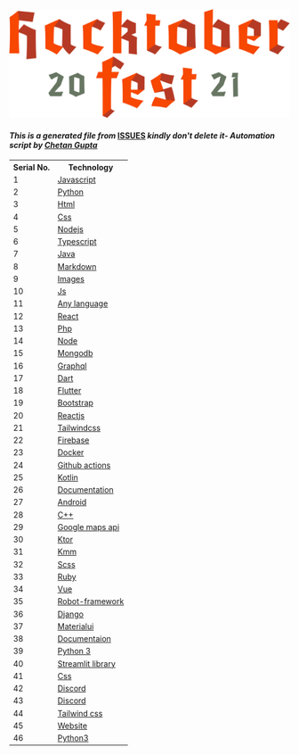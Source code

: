<!DOCTYPE html>
<html><head><title>Hacktoberfest 2021 Explor</title><link href=".meta/style.css" rel="stylesheet"></head><body><img src=".meta/logo.png" class="center"><h4><em>This is a generated file from </em><a href="../../ISSUES.md">ISSUES</a><em> kindly don't delete it</em><em>- Automation script by <a href="https://chetangupta.net/about" target="_blank">Chetan Gupta</a></em></h4><table><tr><th>Serial No.</th><th>Technology</th></tr><tr><td>1</td><td><a href="/home/runner/work/Hacktoberfest2021/Hacktoberfest2021/explore/issues/javascript" target="_blank">Javascript</a></td></tr><tr><td>2</td><td><a href="/home/runner/work/Hacktoberfest2021/Hacktoberfest2021/explore/issues/python" target="_blank">Python</a></td></tr><tr><td>3</td><td><a href="/home/runner/work/Hacktoberfest2021/Hacktoberfest2021/explore/issues/html" target="_blank">Html</a></td></tr><tr><td>4</td><td><a href="/home/runner/work/Hacktoberfest2021/Hacktoberfest2021/explore/issues/css" target="_blank">Css</a></td></tr><tr><td>5</td><td><a href="/home/runner/work/Hacktoberfest2021/Hacktoberfest2021/explore/issues/nodejs" target="_blank">Nodejs</a></td></tr><tr><td>6</td><td><a href="/home/runner/work/Hacktoberfest2021/Hacktoberfest2021/explore/issues/typescript" target="_blank">Typescript</a></td></tr><tr><td>7</td><td><a href="/home/runner/work/Hacktoberfest2021/Hacktoberfest2021/explore/issues/java" target="_blank">Java</a></td></tr><tr><td>8</td><td><a href="/home/runner/work/Hacktoberfest2021/Hacktoberfest2021/explore/issues/markdown" target="_blank">Markdown</a></td></tr><tr><td>9</td><td><a href="/home/runner/work/Hacktoberfest2021/Hacktoberfest2021/explore/issues/images" target="_blank">Images</a></td></tr><tr><td>10</td><td><a href="/home/runner/work/Hacktoberfest2021/Hacktoberfest2021/explore/issues/js" target="_blank">Js</a></td></tr><tr><td>11</td><td><a href="/home/runner/work/Hacktoberfest2021/Hacktoberfest2021/explore/issues/any language" target="_blank">Any language</a></td></tr><tr><td>12</td><td><a href="/home/runner/work/Hacktoberfest2021/Hacktoberfest2021/explore/issues/react" target="_blank">React</a></td></tr><tr><td>13</td><td><a href="/home/runner/work/Hacktoberfest2021/Hacktoberfest2021/explore/issues/php" target="_blank">Php</a></td></tr><tr><td>14</td><td><a href="/home/runner/work/Hacktoberfest2021/Hacktoberfest2021/explore/issues/node.js" target="_blank">Node</a></td></tr><tr><td>15</td><td><a href="/home/runner/work/Hacktoberfest2021/Hacktoberfest2021/explore/issues/mongodb" target="_blank">Mongodb</a></td></tr><tr><td>16</td><td><a href="/home/runner/work/Hacktoberfest2021/Hacktoberfest2021/explore/issues/graphql" target="_blank">Graphql</a></td></tr><tr><td>17</td><td><a href="/home/runner/work/Hacktoberfest2021/Hacktoberfest2021/explore/issues/dart" target="_blank">Dart</a></td></tr><tr><td>18</td><td><a href="/home/runner/work/Hacktoberfest2021/Hacktoberfest2021/explore/issues/flutter" target="_blank">Flutter</a></td></tr><tr><td>19</td><td><a href="/home/runner/work/Hacktoberfest2021/Hacktoberfest2021/explore/issues/bootstrap" target="_blank">Bootstrap</a></td></tr><tr><td>20</td><td><a href="/home/runner/work/Hacktoberfest2021/Hacktoberfest2021/explore/issues/reactjs" target="_blank">Reactjs</a></td></tr><tr><td>21</td><td><a href="/home/runner/work/Hacktoberfest2021/Hacktoberfest2021/explore/issues/tailwindcss" target="_blank">Tailwindcss</a></td></tr><tr><td>22</td><td><a href="/home/runner/work/Hacktoberfest2021/Hacktoberfest2021/explore/issues/firebase" target="_blank">Firebase</a></td></tr><tr><td>23</td><td><a href="/home/runner/work/Hacktoberfest2021/Hacktoberfest2021/explore/issues/docker" target="_blank">Docker</a></td></tr><tr><td>24</td><td><a href="/home/runner/work/Hacktoberfest2021/Hacktoberfest2021/explore/issues/github actions" target="_blank">Github actions</a></td></tr><tr><td>25</td><td><a href="/home/runner/work/Hacktoberfest2021/Hacktoberfest2021/explore/issues/kotlin" target="_blank">Kotlin</a></td></tr><tr><td>26</td><td><a href="/home/runner/work/Hacktoberfest2021/Hacktoberfest2021/explore/issues/documentation" target="_blank">Documentation</a></td></tr><tr><td>27</td><td><a href="/home/runner/work/Hacktoberfest2021/Hacktoberfest2021/explore/issues/android" target="_blank">Android</a></td></tr><tr><td>28</td><td><a href="/home/runner/work/Hacktoberfest2021/Hacktoberfest2021/explore/issues/c++" target="_blank">C++</a></td></tr><tr><td>29</td><td><a href="/home/runner/work/Hacktoberfest2021/Hacktoberfest2021/explore/issues/google maps api" target="_blank">Google maps api</a></td></tr><tr><td>30</td><td><a href="/home/runner/work/Hacktoberfest2021/Hacktoberfest2021/explore/issues/ktor" target="_blank">Ktor</a></td></tr><tr><td>31</td><td><a href="/home/runner/work/Hacktoberfest2021/Hacktoberfest2021/explore/issues/kmm" target="_blank">Kmm</a></td></tr><tr><td>32</td><td><a href="/home/runner/work/Hacktoberfest2021/Hacktoberfest2021/explore/issues/scss" target="_blank">Scss</a></td></tr><tr><td>33</td><td><a href="/home/runner/work/Hacktoberfest2021/Hacktoberfest2021/explore/issues/ruby" target="_blank">Ruby</a></td></tr><tr><td>34</td><td><a href="/home/runner/work/Hacktoberfest2021/Hacktoberfest2021/explore/issues/vue.js" target="_blank">Vue</a></td></tr><tr><td>35</td><td><a href="/home/runner/work/Hacktoberfest2021/Hacktoberfest2021/explore/issues/robot-framework" target="_blank">Robot-framework</a></td></tr><tr><td>36</td><td><a href="/home/runner/work/Hacktoberfest2021/Hacktoberfest2021/explore/issues/django" target="_blank">Django</a></td></tr><tr><td>37</td><td><a href="/home/runner/work/Hacktoberfest2021/Hacktoberfest2021/explore/issues/materialui" target="_blank">Materialui</a></td></tr><tr><td>38</td><td><a href="/home/runner/work/Hacktoberfest2021/Hacktoberfest2021/explore/issues/documentaion" target="_blank">Documentaion</a></td></tr><tr><td>39</td><td><a href="/home/runner/work/Hacktoberfest2021/Hacktoberfest2021/explore/issues/python 3" target="_blank">Python 3</a></td></tr><tr><td>40</td><td><a href="/home/runner/work/Hacktoberfest2021/Hacktoberfest2021/explore/issues/streamlit library" target="_blank">Streamlit library</a></td></tr><tr><td>41</td><td><a href="/home/runner/work/Hacktoberfest2021/Hacktoberfest2021/explore/issues/html/css" target="_blank">Css</a></td></tr><tr><td>42</td><td><a href="/home/runner/work/Hacktoberfest2021/Hacktoberfest2021/explore/issues/discord.js" target="_blank">Discord</a></td></tr><tr><td>43</td><td><a href="/home/runner/work/Hacktoberfest2021/Hacktoberfest2021/explore/issues/discord" target="_blank">Discord</a></td></tr><tr><td>44</td><td><a href="/home/runner/work/Hacktoberfest2021/Hacktoberfest2021/explore/issues/tailwind css" target="_blank">Tailwind css</a></td></tr><tr><td>45</td><td><a href="/home/runner/work/Hacktoberfest2021/Hacktoberfest2021/explore/issues/website" target="_blank">Website</a></td></tr><tr><td>46</td><td><a href="/home/runner/work/Hacktoberfest2021/Hacktoberfest2021/explore/issues/python3" target="_blank">Python3</a></td></tr></table></body></html>